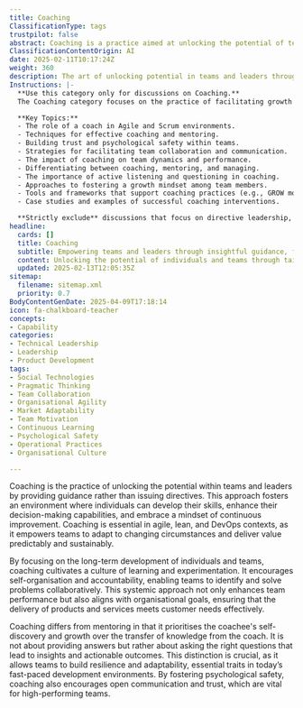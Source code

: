 ```yaml
---
title: Coaching
ClassificationType: tags
trustpilot: false
abstract: Coaching is a practice aimed at unlocking the potential of teams and leaders through guidance rather than directives, fostering an environment conducive to skill development, enhanced decision-making, and a mindset of continuous improvement. Originating from methodologies in agile, lean, and DevOps, coaching is vital for empowering teams to adapt to changing circumstances and deliver value in a predictable and sustainable manner. By prioritising the long-term development of individuals and teams, coaching cultivates a culture of learning and experimentation, promoting self-organisation and accountability that enables collaborative problem-solving. This systemic approach not only improves team performance but also aligns with organisational goals, ensuring that product and service delivery effectively meets customer needs. Unlike mentoring, which often involves knowledge transfer, coaching emphasises the coachee's self-discovery and growth, focusing on asking the right questions to facilitate insights and actionable outcomes. This distinction is essential for building resilience and adaptability, traits that are increasingly important in fast-paced development environments. Additionally, by fostering psychological safety, coaching encourages open communication and trust, which are critical components of high-performing teams.
ClassificationContentOrigin: AI
date: 2025-02-11T10:17:24Z
weight: 360
description: The art of unlocking potential in teams and leaders through guidance rather than directives.
Instructions: |-
  **Use this category only for discussions on Coaching.**  
  The Coaching category focuses on the practice of facilitating growth and development within teams and individuals by providing guidance, support, and feedback rather than issuing commands or directives. It emphasises the importance of fostering an environment where team members can unlock their potential, enhance their skills, and improve their performance through collaborative learning and self-discovery.

  **Key Topics:**
  - The role of a coach in Agile and Scrum environments.
  - Techniques for effective coaching and mentoring.
  - Building trust and psychological safety within teams.
  - Strategies for facilitating team collaboration and communication.
  - The impact of coaching on team dynamics and performance.
  - Differentiating between coaching, mentoring, and managing.
  - The importance of active listening and questioning in coaching.
  - Approaches to fostering a growth mindset among team members.
  - Tools and frameworks that support coaching practices (e.g., GROW model).
  - Case studies and examples of successful coaching interventions.

  **Strictly exclude** discussions that focus on directive leadership, performance evaluations, or any content that misrepresents the collaborative and supportive nature of coaching in Agile and DevOps contexts.
headline:
  cards: []
  title: Coaching
  subtitle: Empowering teams and leaders through insightful guidance, fostering growth and adaptability in complex environments.
  content: Unlocking the potential of individuals and teams through tailored guidance, fostering a culture of continuous improvement and adaptability. Posts explore facilitation techniques, performance enhancement, collaborative decision-making, and the dynamics of team interactions, drawing insights from complexity theory and evidence-based management principles.
  updated: 2025-02-13T12:05:35Z
sitemap:
  filename: sitemap.xml
  priority: 0.7
BodyContentGenDate: 2025-04-09T17:18:14
icon: fa-chalkboard-teacher
concepts:
- Capability
categories:
- Technical Leadership
- Leadership
- Product Development
tags:
- Social Technologies
- Pragmatic Thinking
- Team Collaboration
- Organisational Agility
- Market Adaptability
- Team Motivation
- Continuous Learning
- Psychological Safety
- Operational Practices
- Organisational Culture

---
```

Coaching is the practice of unlocking the potential within teams and leaders by providing guidance rather than issuing directives. This approach fosters an environment where individuals can develop their skills, enhance their decision-making capabilities, and embrace a mindset of continuous improvement. Coaching is essential in agile, lean, and DevOps contexts, as it empowers teams to adapt to changing circumstances and deliver value predictably and sustainably.

By focusing on the long-term development of individuals and teams, coaching cultivates a culture of learning and experimentation. It encourages self-organisation and accountability, enabling teams to identify and solve problems collaboratively. This systemic approach not only enhances team performance but also aligns with organisational goals, ensuring that the delivery of products and services meets customer needs effectively.

Coaching differs from mentoring in that it prioritises the coachee's self-discovery and growth over the transfer of knowledge from the coach. It is not about providing answers but rather about asking the right questions that lead to insights and actionable outcomes. This distinction is crucial, as it allows teams to build resilience and adaptability, essential traits in today’s fast-paced development environments. By fostering psychological safety, coaching also encourages open communication and trust, which are vital for high-performing teams.
